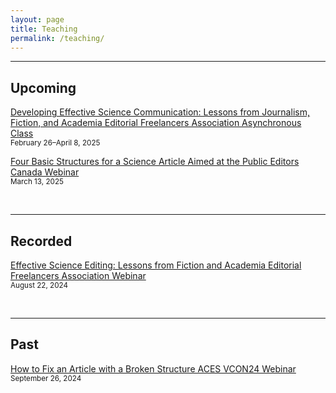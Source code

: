 ```yaml
---
layout: page
title: Teaching
permalink: /teaching/
---
```


--- 

## Upcoming

[Developing Effective Science Communication: Lessons from Journalism, Fiction, and Academia Editorial Freelancers Association Asynchronous Class](https://www.the-efa.org/product/developing-effective-science-communication-sp25/)  
<small>February 26–April 8, 2025</small>

[Four Basic Structures for a Science Article Aimed at the Public Editors Canada Webinar](https://webinars.editors.ca/upcoming_webinar/four-basic-structures-for-a-science-article-aimed-at-the-general-public/)  
<small>March 13, 2025</small>


<br>

---

## Recorded

[Effective Science Editing: Lessons from Fiction and Academia Editorial Freelancers Association Webinar](https://www.the-efa.org/product/effective-science-editing-lessons-from-fiction-and-academia-webinar-recording/)  
<small>August 22, 2024</small>

<br>

---

## Past

[How to Fix an Article with a Broken Structure ACES VCON24 Webinar](https://aceseditors.org/conference/past-conferences/vcon24-central)  
<small>September 26, 2024</small>


